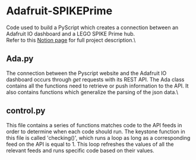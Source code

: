 # Adafruit-SPIKEPrime
Code used to build a PyScript which creates a connection between an Adafruit IO dashboard and a LEGO SPIKE Prime hub.\
Refer to this [Notion page](https://www.notion.so/LEGO-SPIKE-Prime-Adafruit-Dashboard-8705d4ed60464339a6e0c5e5dffd241f?pvs=4) for full project description.\

## Ada.py
The connection between the Pyscript website and the Adafruit IO dashboard occurs through _get_ requests with its REST API. The Ada class contains all the functions need to retrieve or push information to the API. It also contains functions which generalize the parsing of the json data.\

## control.py
This file contains a series of functions matches code to the API feeds in order to determine when each code should run. The keystone function in this file is called 'checking()', which runs a loop as long as a corresponding feed on the API is equal to 1. This loop refreshes the values of all the relevant feeds and runs specific code based on their values. 
